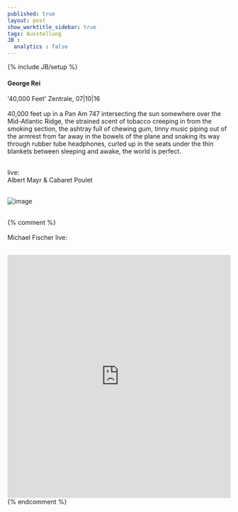 ```yaml
---
published: true
layout: post
show_worktitle_sidebar: true
tags: Ausstellung
JB :
  analytics : false
---
```


{% include JB/setup %}




<p>
<h4>George Rei</h4>
'40,000 Feet' Zentrale, 07|10|16
<br /><br />
40,000 feet up in a Pan Am 747 intersecting the sun somewhere over the Mid-Atlantic Ridge, the strained scent of tobacco creeping in from the smoking section, the ashtray full of chewing gum, tinny music piping out of the armrest from far away in the bowels of the plane and snaking its way through rubber tube headphones, curled up in the seats under the thin blankets between sleeping and awake, the world is perfect.
<br /><br />

<p style="font-size:14px">
live:<br />
Albert Mayr & Cabaret Poulet
</p>
<br />
<img src="{{ site.url }}/images/george_rei.jpg" alt="image">
<br /><br />


{% comment %}
<br /><br />
Michael Fischer live:
<br /><br />
<iframe width="100%" height="550" frameborder="0" allowfullscreen="" webkitallowfullscreen="" src="https://www.youtube.com/embed/PaHuNu9I3O8">
</iframe>
<br />
{% endcomment %}

</p>



